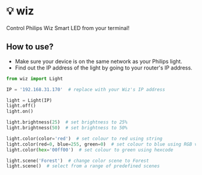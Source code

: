 # 💡 wiz
Control Philips Wiz Smart LED from your terminal!

## How to use?
* Make sure your device is on the same network as your Philips light.
* Find out the IP address of the light by going to your router's IP address.

```python
from wiz import Light

IP = '192.168.31.170'  # replace with your Wiz's IP address

light = Light(IP)
light.off()
light.on()

light.brightness(25)  # set brightness to 25%
light.brightness(50)  # set brightness to 50%

light.color(color='red')  # set colour to red using string
light.color(red=0, blue=255, green=0)  # set colour to blue using RGB values
light.color(hex='00ff00')  # set colour to green using hexcode

light.scene('Forest')  # change color scene to Forest
light.scene()  # select from a range of predefined scenes
```
